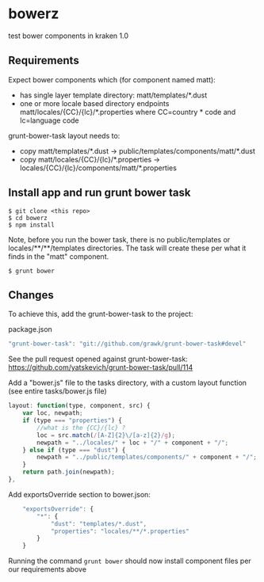 # bowerz

test bower components in kraken 1.0

## Requirements

Expect bower components which (for component named matt):
* has single layer template directory: matt/templates/\*.dust
* one or more locale based directory endpoints matt/locales/{CC}/{lc}/\*.properties where CC=country \* code and lc=language code

grunt-bower-task layout needs to:
* copy matt/templates/\*.dust -> public/templates/components/matt/\*.dust
* copy matt/locales/{CC}/{lc}/\*.properties -> locales/{CC}/{lc}/components/matt/\*.properties

## Install app and run grunt bower task

```shell
$ git clone <this repo>
$ cd bowerz
$ npm install
```

Note, before you run the bower task, there is no public/templates or locales/\*\*/\*\*/templates directories. The task will create these per what it finds in the "matt" component.

```shell
$ grunt bower
```

## Changes

To achieve this, add the grunt-bower-task to the project:

package.json
```javascript
"grunt-bower-task": "git://github.com/grawk/grunt-bower-task#devel"
```
See the pull request opened against grunt-bower-task: https://github.com/yatskevich/grunt-bower-task/pull/114

Add a "bower.js" file to the tasks directory, with a custom layout function (see entire tasks/bower.js file)

```javascript
layout: function(type, component, src) {
	var loc, newpath;
	if (type === "properties") {
		//what is the {CC}/{lc} ?
		loc = src.match(/[A-Z]{2}\/[a-z]{2}/g);
		newpath = "../locales/" + loc + "/" + component + "/";
	} else if (type === "dust") {
		newpath = "../public/templates/components/" + component + "/";
	}
	return path.join(newpath);
},
```

Add exportsOverride section to bower.json:
```javascript
	"exportsOverride": {
		"*": {
			"dust": "templates/*.dust",
			"properties": "locales/**/*.properties"
		}
	}
```

Running the command `grunt bower` should now install component files per our requirements above
